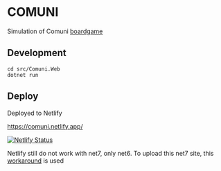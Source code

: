 # COMUNI

Simulation of Comuni [boardgame](https://boardgamegeek.com/boardgame/37231/comuni) 

## Development

````
cd src/Comuni.Web
dotnet run
````

## Deploy

Deployed to Netlify

https://comuni.netlify.app/

[![Netlify Status](https://api.netlify.com/api/v1/badges/eaf96fb0-b497-4cd9-9f31-c997278832ed/deploy-status)](https://app.netlify.com/sites/comuni/deploys)

Netlify still do not work with net7, only net6. To upload this net7 site, this [workaround](https://github.com/netlify/build-image/issues/877#issuecomment-1328172709) is used


